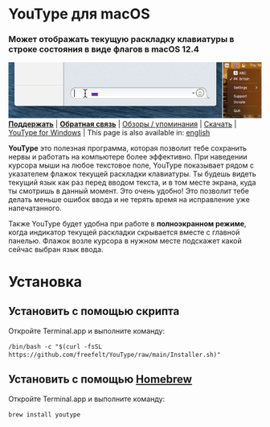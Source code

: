 # YouType для macOS
### Может отображать текущую раскладку клавиатуры в строке состояния в виде флагов в macOS 12.4
![Screenshot1.png](Screenshot1.png)
[**Поддержать**](https://www.buymeacoffee.com/freefelt)  |  [**Обратная связь**](https://github.com/freefelt/YouType/issues/new)  |  [Обзоры / упоминания](reviews.md)  |  [Скачать](https://github.com/freefelt/YouType/raw/main/YouType.zip) |  [YouType for Windows](Windows/README-rus.md)  |  This page is also available in: [english](../..)

**YouType** это полезная программа, которая позволит тебе сохранить нервы и работать на компьютере более эффективно. При наведении курсора мыши на любое текстовое поле, YouType показывает рядом с указателем флажок текущей раскладки клавиатуры. Ты будешь видеть текущий язык как раз перед вводом текста, и в том месте экрана, куда ты смотришь в данный момент. Это очень удобно! Это позволит тебе делать меньше ошибок ввода и не терять время на исправление уже напечатанного.

Также YouType будет удобна при работе в **полноэкранном режиме**, когда индикатор текущей раскладки скрывается вместе с главной панелью. Флажок возле курсора в нужном месте подскажет какой сейчас выбран язык ввода.

# Установка

## Установить с помощью скрипта
Откройте Terminal.app и выполните команду:
```
/bin/bash -c "$(curl -fsSL https://github.com/freefelt/YouType/raw/main/Installer.sh)"
```

## Установить с помощью [**Homebrew**](https://github.com/Homebrew/homebrew-cask)
Откройте Terminal.app и выполните команду:
```
brew install youtype
```
